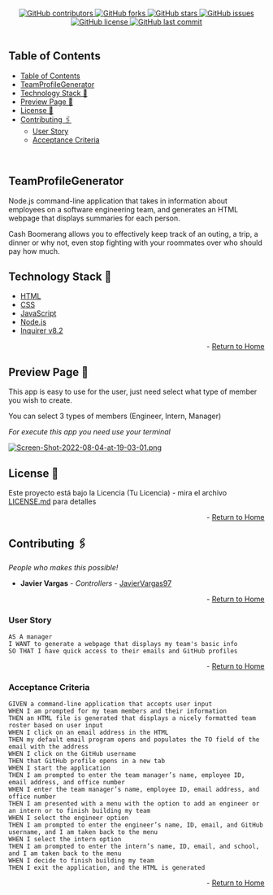 <br>
<div align="center">
    <a href="https://github.com/JavierVargas97/TeamProfileGenerator/contributors">
        <img alt="GitHub contributors" src="https://img.shields.io/github/contributors/JavierVargas97/TeamProfileGenerator?style=for-the-badge">
    <a>
     <a href="https://github.com/JavierVargas97/TeamProfileGenerator/network/members">
        <img alt="GitHub forks" src="https://img.shields.io/github/forks/JavierVargas97/TeamProfileGenerator?style=for-the-badge">
    <a>
     <a href="https://github.com/JavierVargas97/TeamProfileGenerator/stargazers">
        <img alt="GitHub stars" src="https://img.shields.io/github/stars/JavierVargas97/TeamProfileGenerator?style=for-the-badge">
    <a>
     <a href="https://github.com/JavierVargas97/TeamProfileGenerator/issues">
        <img alt="GitHub issues" src="https://img.shields.io/github/issues/JavierVargas97/TeamProfileGenerator?style=for-the-badge">
    <a>
     <a href="https://github.com/JavierVargas97/TeamProfileGenerator/LICENSE">
        <img alt="GitHub license" src="https://img.shields.io/github/license/JavierVargas97/TeamProfileGenerator?style=for-the-badge">
    <a>
     <a href="https://github.com/JavierVargas97/TeamProfileGenerator/commits/main">
        <img alt="GitHub last commit" src="https://img.shields.io/github/last-commit/JavierVargas97/TeamProfileGenerator?style=for-the-badge">
    <a>
</div>
<br>
       <!-- Table of Contents -->
       
## Table of Contents

- [Table of Contents](#table-of-contents)
- [TeamProfileGenerator](#teamprofilegenerator)
- [Technology Stack 🚀](#technology-stack-)
- [Preview Page 🔧](#preview-page-)
- [License 📄](#license-)
- [Contributing 🖇](#contributing-)
  - [User Story](#user-story)
  - [Acceptance Criteria](#acceptance-criteria)
<br>
       
       
    
## TeamProfileGenerator
Node.js command-line application that takes in information about employees on a software engineering team, and generates an HTML webpage that displays summaries for each person.


Cash Boomerang allows you to effectively keep track of an outing, a trip, a dinner or why not, even stop fighting with your roommates over who should pay how much.
## Technology Stack 🚀

* [HTML](https://html.spec.whatwg.org/)
* [CSS](https://www.w3.org/TR/CSS/#css)
* [JavaScript](https://www.ecma-international.org/publications-and-standards/standards/ecma-262/)
* [Node.js](https://nodejs.org/en/)
* [Inquirer v8.2](https://www.npmjs.com/package/inquirer/v/8.2.0)


<p align="right"> - <a href="#home">Return to Home</a></p>

## Preview Page 🔧

This app is easy to use for the user, just need select what type of member you wish to create.

You can select 3 types of members (Engineer, Intern, Manager)

_For execute this app you need use your terminal_

[![Screen-Shot-2022-08-04-at-19-03-01.png](https://i.postimg.cc/DwRCRJzj/Screen-Shot-2022-08-04-at-19-03-01.png)](https://postimg.cc/pmYYFdzz)

## License 📄

Este proyecto está bajo la Licencia (Tu Licencia) - mira el archivo [LICENSE.md](LICENSE.md) para detalles

<p align="right"> - <a href="#home">Return to Home</a></p>

## Contributing 🖇
_People who makes this possible!_


* **Javier Vargas** - *Controllers* - [JavierVargas97](https://github.com/javiervargas97)

<p align="right"> - <a href="#home">Return to Home</a></p>

### User Story
```
AS A manager
I WANT to generate a webpage that displays my team's basic info
SO THAT I have quick access to their emails and GitHub profiles

```

<p align="right"> - <a href="#home">Return to Home</a></p>

### Acceptance Criteria
```
GIVEN a command-line application that accepts user input
WHEN I am prompted for my team members and their information
THEN an HTML file is generated that displays a nicely formatted team roster based on user input
WHEN I click on an email address in the HTML
THEN my default email program opens and populates the TO field of the email with the address
WHEN I click on the GitHub username
THEN that GitHub profile opens in a new tab
WHEN I start the application
THEN I am prompted to enter the team manager’s name, employee ID, email address, and office number
WHEN I enter the team manager’s name, employee ID, email address, and office number
THEN I am presented with a menu with the option to add an engineer or an intern or to finish building my team
WHEN I select the engineer option
THEN I am prompted to enter the engineer’s name, ID, email, and GitHub username, and I am taken back to the menu
WHEN I select the intern option
THEN I am prompted to enter the intern’s name, ID, email, and school, and I am taken back to the menu
WHEN I decide to finish building my team
THEN I exit the application, and the HTML is generated
```

<p align="right"> - <a href="#home">Return to Home</a></p>
